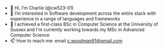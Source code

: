 - 👋 Hi, I’m Charlie (@cw523-01)
- 👀 I’m interested in Software development across the entire stack with experience in a range of languages and frameworks
- 🌱 I achieved a first-class BSc in Computer Science at the University of Sussex and I'm currently working towards my MSc in Advanced Computer Science
- 📫 How to reach me: email c.woodman91@gmail.com

<!---
cw523-01/cw523-01 is a ✨ special ✨ repository because its `README.md` (this file) appears on your GitHub profile.
You can click the Preview link to take a look at your changes.
--->
